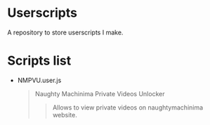 # Userscripts
A repository to store userscripts I make.

# Scripts list
- NMPVU.user.js
  > Naughty Machinima Private Videos Unlocker
  >> Allows to view private videos on naughtymachinima website.
